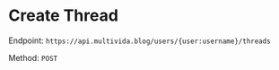 # Create Thread

Endpoint: `https://api.multivida.blog/users/{user:username}/threads` 

Method: `POST`
